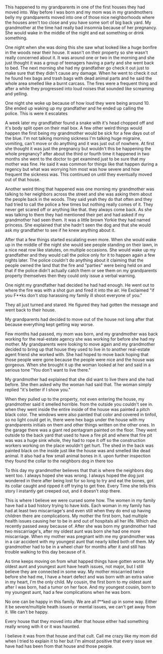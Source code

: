 This happened to my grandparents in one of the first houses they had moved into. Way before I was born and my mom was in my grandmothers belly my grandparents moved into one of those nice neighborhoods where the houses aren't too close and you have some sort of big back yard. My grandmother at the time had really bad insomnia because of her pregnancy. She would wake in the middle of the night and eat something or drink something.

One night when she was doing this she saw what looked like a huge bonfire in the woods near their house. It wasn't on their property so she wasn't really concerned about it. It was around one or two in the morning and she just thought it was a group of teenagers having a party and she went back to bed. The next morning she had my grandfather go check it out just to make sure that they didn't cause any damage. When he went to check it out he found hex bags and trash bags with dead animal parts and he said the whole area smelled like a burnt carcass. The fires were a frequent thing and after a while they progressed into loud noises that sounded like screaming and yelling.

One night she woke up because of how loud they were being around 10. She ended up waking up my grandfather and he ended up calling the police. This is were it escalates

A week later my grandfather found a snake with it's head chopped off and it's body split open on their mail box. A few other weird things would happen the first being my grandmother would be sick for a few days out of the blue. I'm not talking morning sickness I'm talking huge migraine, vomiting, can't move or do anything and it was just out of nowhere. At first she thought it was just the pregnancy but wouldn't this be happening the whole pregnancy? after about the third or fourth time it happened in two months she went to the doctor to get examined just to be sure that my mother was fine. He said it was common for things like that happen during a regency but what was worrying him most was how severe and how frequent the sickness was. This continued on until they eventually moved out of that house.

Another weird thing that happened was one morning my grandmother was talking to her neighbors across the street and she was asking them about the people back in the woods. They said yeah they do that often and they had tried to call the police a few times but nothing really comes of it. They never get scared off or anything like that. they always come back. As she was talking to them they had mentioned their pet and had asked if my grandmother had seen them. It was a little brown Yorkie they had named princess. She explained that she hadn't seen the dog and that she would ask my grandfather to see if he knew anything about it.

After that a few things started escalating even more. When she would wake up in the middle of the night she would see people standing on their lawn, in a nice neat row like statutes, on multiple occasions. She would wake up my grandfather and they would call the police only for it to happen again a few nights later. The police couldn't do anything about it claiming that the people owned the land that the fire and "parties" were being held on and that if the police didn't actually catch them or see them on my grandparents property themselves then they could only issue a verbal warning.

One night my grandfather had decided he had had enough. He went out to where the fire was with a shot gun and fired it into the air. He Exclaimed "if you F\*\*ks don't stop harassing my family ill shoot everyone of you."

They all just turned and stared. He figured they had gotten the message and went back to their house.

My grandparents had decided to move out of the house not long after that because everything kept getting way worse.

Few months had passed, my mom was born, and my grandmother was back working for the real-estate agency she was working for before she had my mother. My grandparents were looking to move again and my grandmother decided to bring up that house they used to live in to another real-estate agent friend she worked with. She had hoped to move back hoping that those people were gone because the people were nice and the house was gorgeous. When she brought it up the woman looked at her and said in a serious tone "You don't want to live there."

My grandmother had explained that she did want to live there and she had before. She then asked why the woman had said that. The woman simply replied "it's better if I show you."

When they pulled up to the property, not even entering the house, my grandmother said it smelled horrible. from the outside you couldn't see in. when they went inside the entire inside of the house was painted a pitch black color. The windows were also painted that color and covered in tinfoil, so no light could get in, there were hex bags under the house with my grandparents initials on them and other things written on the other ones. In the garage there was a giant red pentagram painted on the floor. They went outside to the back yard that used to have a fire pit and where that fire pit was was a huge sink whole, they had to rope it off so the construction workers working on the place wouldn't get hurt. The shed in the back was painted black on the inside just like the house was and smelled like dead animal. It also had a few small animal bones in it. upon further inspection they found the collar to the neighbors dog in there too

To this day my grandmother believes that that is where the neighbors dog went too. I always hoped she was wrong. I always hoped the dog just wondered in there after being lost for so long to try and eat the bones, got its collar caught and ripped it off trying to get free. Every Time she tells this story I instantly get creeped out, and it doesn't stop there.

This is where I believe we were cursed some how. The women in my family have had a bad history trying to have kids. Each woman in my family has had at least two miscarriage's and even still when they do end up having children there are complications. My mother the first born, had multiple health issues causing her to be in and out of hospitals all her life. Which she recently passed away because of. After she was born my grandmother had two miscarriage's, after my oldest aunt was born she had one more miscarriage. When my mother was pregnant with me my grandmother was in a car accident with my youngest aunt that nearly killed both of them. My grandmother had to be in a wheel chair for months after it and still has trouble walking to this day because of it.

As time keeps moving on from what happed things have gotten worse. My oldest aunt and youngest aunt have heath issues, not major, but I still believe they are connected in some way. My mother miscarried twice before she had me, I have a heart defect and was born with an extra valve in my heart, I'm the only child. My cousin, the first born to my oldest aunt after I was born, had a tumor on her face. And my youngest cousin, born to my youngest aunt, had a few complications when he was born.

No one can be happy in this family. We are all f\*\*ked up in some way. Either it be severe/multiple heath issues or mental issues, we can't get away from it. We can't be happy.

Every house that they moved into after that house either had something really wrong with it or it was haunted.

I believe it was from that house and that cult. Call me crazy like my mom did when I tried to explain it to her but I'm almost positive that every issue we have had has been from that house and those people.